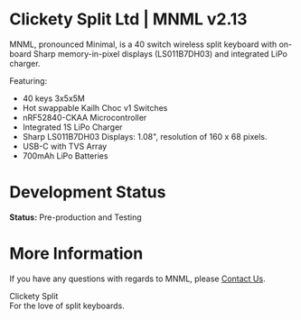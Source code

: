 # Clickety Split Ltd | MNML v2.13

MNML, pronounced Minimal, is a 40 switch wireless split keyboard with on-board Sharp memory-in-pixel displays (LS011B7DH03) and integrated LiPo charger.

Featuring:

- 40 keys 3x5x5M
- Hot swappable Kailh Choc v1 Switches
- nRF52840-CKAA Microcontroller
- Integrated 1S LiPo Charger
- Sharp LS011B7DH03 Displays: 1.08", resolution of 160 x 68 pixels.
- USB-C with TVS Array
- 700mAh LiPo Batteries

# Development Status

**Status:** Pre-production and Testing

# More Information

If you have any questions with regards to MNML, please [Contact Us](https://clicketysplit.ca/pages/contact-us).

Clickety Split \
For the love of split keyboards.
